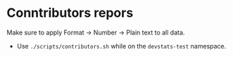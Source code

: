 # Conntributors repors
  
Make sure to apply Format -> Number -> Plain text to all data.

- Use `./scripts/contributors.sh` while on the `devstats-test` namespace.
